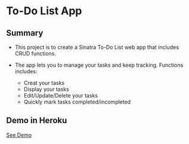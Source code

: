 # To-Do List App

## Summary

* This project is to create a Sinatra To-Do List web app that includes CRUD functions.

* The app lets you to manage your tasks and keep tracking. Functions includes:
  * Creat your tasks
  * Display your tasks
  * Edit/Update/Delete your tasks
  * Quickly mark tasks completed/incompleted

## Demo in Heroku
[See Demo](http://todolistapp.heroku.com/)
